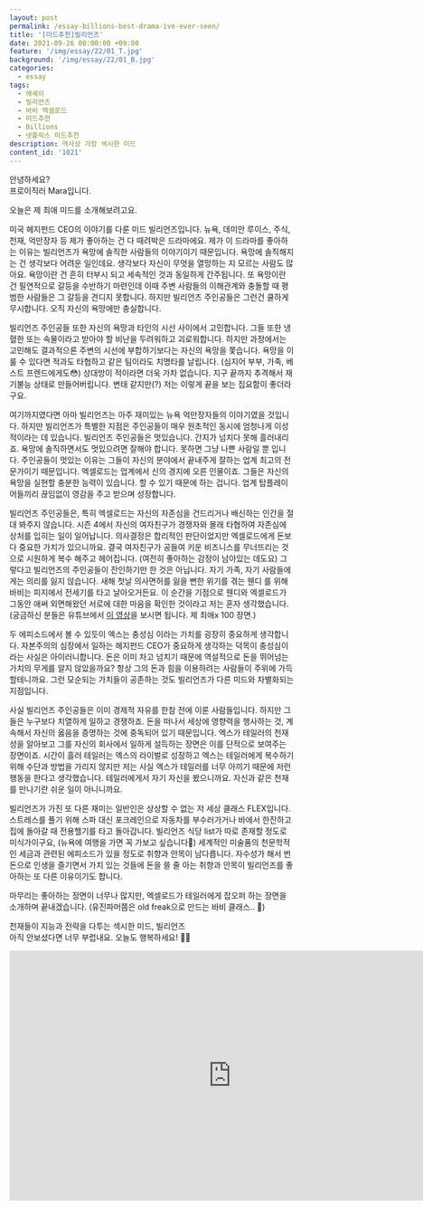 ```yaml
---
layout: post
permalink: /essay-billions-best-drama-ive-ever-seen/
title: '[미드추천]빌리언즈'
date: 2021-09-26 00:00:00 +09:00
feature: '/img/essay/22/01_T.jpg'
background: '/img/essay/22/01_B.jpg'
categories:
  - essay
tags:
  - 에세이
  - 빌리언즈
  - 바비 엑셀로드
  - 미드추천
  - Billions
  - 넷플릭스 미드추천
description: 역사상 가장 섹시한 미드
content_id: '1021'
---
```


안녕하세요?<br>프로이직러 Mara입니다.

오늘은 제 최애 미드를 소개해보려고요.

미국 헤지펀드 CEO의 이야기를 다룬 미드 빌리언즈입니다. 뉴욕, 데미안 루이스, 주식, 천재, 억만장자 등 제가 좋아하는 건 다 때려박은 드라마에요. 제가 이 드라마를 좋아하는 이유는 빌리언즈가 욕망에 솔직한 사람들의 이야기이기 때문입니다. 욕망에 솔직해지는 건 생각보다 어려운 일인데요. 생각보다 자신이 무엇을 열망하는 지 모르는 사람도 많아요. 욕망이란 건 흔히 터부시 되고 세속적인 것과 동일하게 간주됩니다. 또 욕망이란 건 필연적으로 갈등을 수반하기 마련인데 이때 주변 사람들의 이해관계와 충돌할 때 평범한 사람들은 그 갈등을 견디지 못합니다. 하지만 빌리언즈 주인공들은 그런건 쿨하게 무시합니다. 오직 자신의 욕망에만 충실합니다.

빌리언즈 주인공들 또한 자신의 욕망과 타인의 시선 사이에서 고민합니다. 그들 또한 냉혈한 또는 속물이라고 받아야 할 비난을 두려워하고 괴로워합니다. 하지만 과정에서는 고민해도 결과적으론 주변의 시선에 부합하기보다는 자신의 욕망을 쫓습니다. 욕망을 이룰 수 있다면 적과도 타협하고 같은 팀이라도 치명타를 날립니다. (심지어 부부, 가족, 베스트 프렌드에게도😳) 상대방이 적이라면 더욱 가차 없습니다. 지구 끝까지 추격해서 재기불능 상태로 만들어버립니다. 변태 같지만(?) 저는 이렇게 끝을 보는 집요함이 좋더라구요.

여기까지였다면 아마 빌리언즈는 아주 재미있는 뉴욕 억만장자들의 이야기였을 것입니다. 하지만 빌리언즈가 특별한 지점은 주인공들이 매우 원초적인 동시에 엄청나게 이성적이라는 데 있습니다. 빌리언즈 주인공들은 멋있습니다. 간지가 넘치다 못해 흘러내리죠. 욕망에 솔직하면서도 멋있으려면 잘해야 합니다. 못하면 그냥 나쁜 사람일 뿐 입니다. 주인공들이 멋있는 이유는 그들이 자신의 분야에서 끝내주게 잘하는 업계 최고의 전문가이기 때문입니다. 엑셀로드는 업계에서 신의 경지에 오른 인물이죠. 그들은 자신의 욕망을 실현할 충분한 능력이 있습니다. 할 수 있기 때문에 하는 겁니다. 업계 탑플레이어들끼리 끊임없이 영감을 주고 받으며 성장합니다.

빌리언즈 주인공들은, 특히 엑셀로드는 자신의 자존심을 건드리거나 배신하는 인간을 절대 봐주지 않습니다. 시즌 4에서 자신의 여자친구가 경쟁자와 몰래 타협하여 자존심에 상처를 입히는 일이 일어납니다. 의사결정은 합리적인 판단이었지만 엑셀로드에게 돈보다 중요한 가치가 있으니까요. 결국 여자친구가 공들여 키운 비즈니스를 무너뜨리는 것으로 시원하게 복수 해주고 헤어집니다. (여전히 좋아하는 감정이 남아있는 데도요) 그렇다고 빌리언즈의 주인공들이 잔인하기만 한 것은 아닙니다. 자기 가족, 자기 사람들에게는 의리를 잃지 않습니다. 새해 첫날 의사면허를 잃을 뻔한 위기를 겪는 웬디 를 위해 바비는 피지에서 전세기를 타고 날아오거든요. 이 순간을 기점으로 웬디와 엑셀로드가 그동안 애써 외면해왔던 서로에 대한 마음을 확인한 것이라고 저는 혼자 생각했습니다. (궁금하신 분들은 유튜브에서 [이 영상](https://youtu.be/GlAUZ9uhbwk)을 보시면 됩니다. 제 최애x 100 장면.)

두 에피소드에서 볼 수 있듯이 엑스는 충성심 이라는 가치를 굉장히 중요하게 생각합니다. 자본주의의 심장에서 일하는 헤지펀드 CEO가 중요하게 생각하는 덕목이 충성심이라는 사실은 아이러니합니다. 돈은 이미 차고 넘치기 때문에 역설적으로 돈을 뛰어넘는 가치의 무게를 알지 않았을까요? 항상 그의 돈과 힘을 이용하려는 사람들이 주위에 가득할테니까요. 그런 모순되는 가치들이 공존하는 것도 빌리언즈가 다른 미드와 차별화되는 지점입니다.

사실 빌리언즈 주인공들은 이미 경제적 자유를 한참 전에 이룬 사람들입니다. 하지만 그들은 누구보다 치열하게 일하고 경쟁하죠. 돈을 떠나서 세상에 영향력을 행사하는 것, 계속해서 자신의 옳음을 증명하는 것에 중독되어 있기 때문입니다. 엑스가 테일러의 천재성을 알아보고 그를 자신의 회사에서 일하게 설득하는 장면은 이를 단적으로 보여주는 장면이죠. 시간이 흘러 테일러는 엑스의 라이벌로 성장하고 엑스는 테일러에게 복수하기 위해 수단과 방법을 가리지 않지만 저는 사실 엑스가 테일러를 너무 아끼기 때문에 저런 행동을 한다고 생각했습니다. 테일러에게서 자기 자신을 봤으니까요. 자신과 같은 천재를 만나기란 쉬운 일이 아니니까요.

빌리언즈가 가진 또 다른 재미는 일반인은 상상할 수 없는 저 세상 클래스 FLEX입니다. 스트레스를 풀기 위해 스파 대신 포크레인으로 자동차를 부수러가거나 바에서 한잔하고 집에 돌아갈 때 전용헬기를 타고 돌아갑니다. 빌리언즈 식당 list가 따로 존재할 정도로 미식가이구요, (뉴욕에 여행을 가면 꼭 가보고 싶습니다🥺) 세계적인 미술품의 천문학적인 세금과 관련된 에피소드가 있을 정도로 취향과 안목이 남다릅니다. 자수성가 해서 번 돈으로 인생을 즐기면서 가치 있는 것들에 돈을 쓸 줄 아는 취향과 안목이 빌리언즈를 좋아하는 또 다른 이유이기도 합니다.

마무리는 좋아하는 장면이 너무나 많지만, 엑셀로드가 테일러에게 잡오퍼 하는 장면을 소개하며 끝내겠습니다. (유진파머쯤은 old freak으로 만드는 바비 클래스.. 🤘)

천재들이 지능과 전략을 다투는 섹시한 미드, 빌리언즈<br>
아직 안보셨다면 너무 부럽내요.
오늘도 행복하세요! 🙋‍♀️

<center><iframe width="784" height="442" src="https://www.youtube.com/embed/UbTvd1m6nmY" title="YouTube video player" frameborder="0" allow="accelerometer; autoplay; clipboard-write; encrypted-media; gyroscope; picture-in-picture" allowfullscreen></iframe></center>
